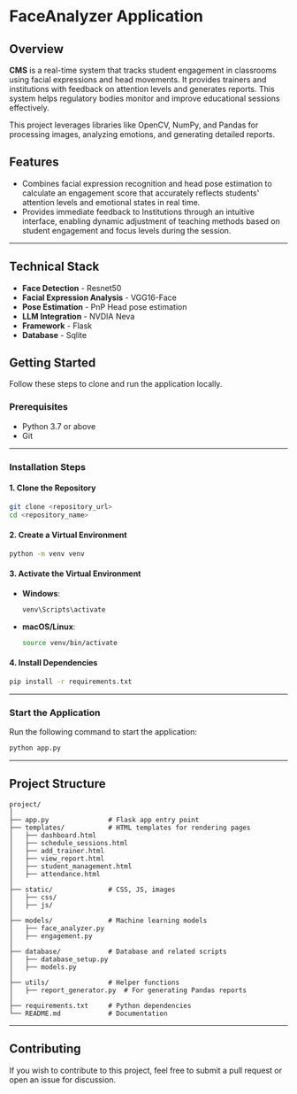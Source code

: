 # FaceAnalyzer Application

## Overview
**CMS** is a real-time system that tracks student engagement in classrooms using facial expressions and head movements. 
It provides trainers and institutions with feedback on attention levels and generates reports.
This system helps regulatory bodies monitor and improve educational sessions effectively.


This project leverages libraries like OpenCV, NumPy, and Pandas for processing images, analyzing emotions, and generating detailed reports. 


## Features
- Combines facial expression recognition and head pose estimation to calculate an engagement score that accurately reflects students' attention levels and emotional states in real time.
- Provides immediate feedback to Institutions through an intuitive interface, enabling dynamic adjustment of teaching methods based on student engagement and focus levels during the session.
---

## Technical Stack
- **Face Detection** - Resnet50
- **Facial Expression Analysis** - VGG16-Face
- **Pose Estimation** - PnP Head pose estimation
- **LLM Integration** - NVDIA Neva
- **Framework** - Flask
- **Database** - Sqlite

## Getting Started
Follow these steps to clone and run the application locally.

### Prerequisites
- Python 3.7 or above
- Git

---

### Installation Steps

#### 1. Clone the Repository
```bash
git clone <repository_url>
cd <repository_name>
```

#### 2. Create a Virtual Environment
```bash
python -m venv venv
```

#### 3. Activate the Virtual Environment
- **Windows**:
  ```bash
  venv\Scripts\activate
  ```
- **macOS/Linux**:
  ```bash
  source venv/bin/activate
  ```

#### 4. Install Dependencies
```bash
pip install -r requirements.txt
```

---

### Start the Application
Run the following command to start the application:
```bash
python app.py
```

---

## Project Structure
```
project/
│
├── app.py               # Flask app entry point
├── templates/           # HTML templates for rendering pages
│   ├── dashboard.html
│   ├── schedule_sessions.html
│   ├── add_trainer.html
│   ├── view_report.html
│   ├── student_management.html
│   ├── attendance.html
│
├── static/              # CSS, JS, images
│   ├── css/
│   ├── js/
│
├── models/              # Machine learning models
│   ├── face_analyzer.py
│   ├── engagement.py
│
├── database/            # Database and related scripts
│   ├── database_setup.py
│   ├── models.py
│
├── utils/               # Helper functions
│   ├── report_generator.py  # For generating Pandas reports
│
├── requirements.txt     # Python dependencies
└── README.md            # Documentation
```

---

## Contributing
If you wish to contribute to this project, feel free to submit a pull request or open an issue for discussion.
